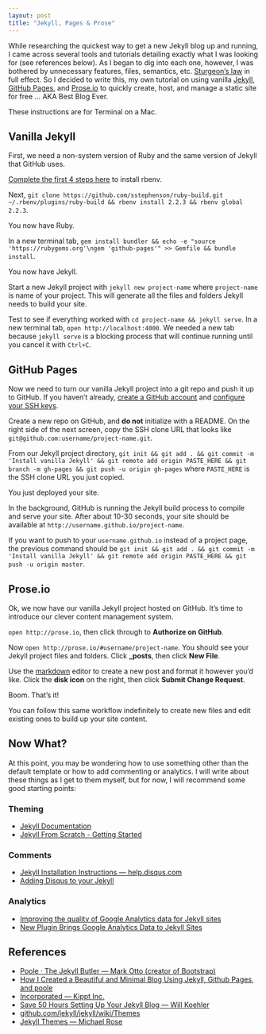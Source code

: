 ```yaml
---
layout: post
title: "Jekyll, Pages & Prose"
---
```

While researching the quickest way to get a new Jekyll blog up and running, I came across several tools and tutorials detailing exactly what I was looking for (see references below). As I began to dig into each one, however, I was bothered by unnecessary features, files, semantics, etc. [Sturgeon’s law](https://en.wikipedia.org/wiki/Sturgeon%27s_law) in full effect. So I decided to write this, my own tutorial on using vanilla [Jekyll](https://jekyllrb.com), [GitHub Pages](https://pages.github.com), and [Prose.io](http://prose.io) to quickly create, host, and manage a static site for free … AKA Best Blog Ever.

These instructions are for Terminal on a Mac.

## Vanilla Jekyll

First, we need a non-system version of Ruby and the same version of Jekyll that GitHub uses.

[Complete the first 4 steps here](https://github.com/sstephenson/rbenv/#basic-github-checkout) to install rbenv.

Next, `git clone https://github.com/sstephenson/ruby-build.git ~/.rbenv/plugins/ruby-build && rbenv install 2.2.3 && rbenv global 2.2.3`.

You now have Ruby.

In a new terminal tab, `gem install bundler && echo -e "source 'https://rubygems.org'\ngem 'github-pages'" >> Gemfile && bundle install`.

You now have Jekyll.

Start a new Jekyll project with `jekyll new project-name` where `project-name` is name of your project. This will generate all the files and folders Jekyll needs to build your site.

Test to see if everything worked with `cd project-name && jekyll serve`. In a new terminal tab, `open http://localhost:4000`. We needed a new tab because `jekyll serve` is a blocking process that will continue running until you cancel it with `Ctrl+C`.

## GitHub Pages

Now we need to turn our vanilla Jekyll project into a git repo and push it up to GitHub. If you haven’t already, [create a GitHub account](https://github.com/join) and [configure your SSH keys](https://help.github.com/articles/generating-ssh-keys).

Create a new repo on GitHub, and **do not** initialize with a README. On the right side of the next screen, copy the SSH clone URL that looks like `git@github.com:username/project-name.git`.

From our Jekyll project directory, `git init && git add . && git commit -m 'Install vanilla Jekyll' && git remote add origin PASTE_HERE && git branch -m gh-pages && git push -u origin gh-pages` where `PASTE_HERE` is the SSH clone URL you just copied.

You just deployed your site.

In the background, GitHub is running the Jekyll build process to compile and serve your site. After about 10-30 seconds, your site should be available at `http://username.github.io/project-name`.

If you want to push to your `username.github.io` instead of a project page, the previous command should be `git init && git add . && git commit -m 'Install vanilla Jekyll' && git remote add origin PASTE_HERE && git push -u origin master`.

## Prose.io

Ok, we now have our vanilla Jekyll project hosted on GitHub. It’s time to introduce our clever content management system.

`open http://prose.io`, then click through to **Authorize on GitHub**.

Now `open http://prose.io/#username/project-name`. You should see your Jekyll project files and folders. Click **_posts**, then click **New File**.

Use the [markdown](https://help.github.com/categories/writing-on-github) editor to create a new post and format it however you’d like. Click the **disk icon** on the right, then click **Submit Change Request**.

Boom. That’s it!

You can follow this same workflow indefinitely to create new files and edit existing ones to build up your site content.

## Now What?

At this point, you may be wondering how to use something other than the default template or how to add commenting or analytics. I will write about these things as I get to them myself, but for now, I will recommend some good starting points:

### Theming

- [Jekyll Documentation](http://jekyllrb.com/docs/home)
- [Jekyll From Scratch - Getting Started](http://pixelcog.com/blog/2013/jekyll-from-scratch-introduction)

### Comments

- [Jekyll Installation Instructions — help.disqus.com](https://help.disqus.com/customer/portal/articles/472138-jekyll-installation-instructions)
- [Adding Disqus to your Jekyll](http://www.perfectlyrandom.org/2014/06/29/adding-disqus-to-your-jekyll-powered-github-pages)

### Analytics

- [Improving the quality of Google Analytics data for Jekyll sites](http://veithen.github.io/2015/01/05/jekyll-improving-ga-data-quality.html)
- [New Plugin Brings Google Analytics Data to Jekyll Sites](https://developmentseed.org/blog/google-analytics-jekyll-plugin)

## References

- [Poole · The Jekyll Butler — Mark Otto (creator of Bootstrap)](http://getpoole.com)
- [How I Created a Beautiful and Minimal Blog Using Jekyll, Github Pages, and poole](http://joshualande.com/jekyll-github-pages-poole)
- [Incorporated — Kippt Inc.](http://incorporated.sendtoinc.com)
- [Save 50 Hours Setting Up Your Jekyll Blog — Will Koehler](http://willkoehler.net/2014/08/26/save-50-hours-setting-up-your-jekyll-blog.html)
- [github.com/jekyll/jekyll/wiki/Themes](https://github.com/jekyll/jekyll/wiki/Themes)
- [Jekyll Themes — Michael Rose](https://mademistakes.com/work/jekyll-themes)